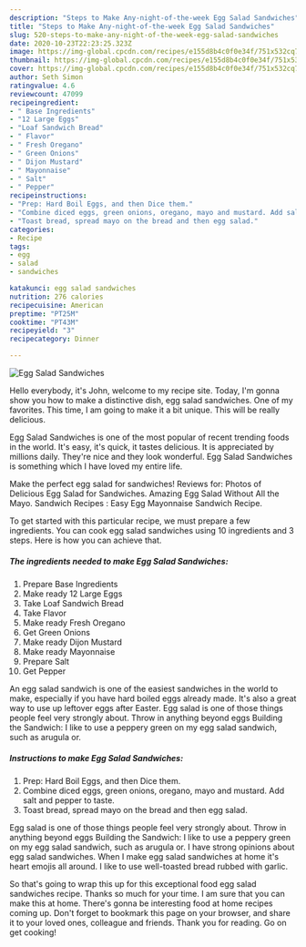 ```yaml
---
description: "Steps to Make Any-night-of-the-week Egg Salad Sandwiches"
title: "Steps to Make Any-night-of-the-week Egg Salad Sandwiches"
slug: 520-steps-to-make-any-night-of-the-week-egg-salad-sandwiches
date: 2020-10-23T22:23:25.323Z
image: https://img-global.cpcdn.com/recipes/e155d8b4c0f0e34f/751x532cq70/egg-salad-sandwiches-recipe-main-photo.jpg
thumbnail: https://img-global.cpcdn.com/recipes/e155d8b4c0f0e34f/751x532cq70/egg-salad-sandwiches-recipe-main-photo.jpg
cover: https://img-global.cpcdn.com/recipes/e155d8b4c0f0e34f/751x532cq70/egg-salad-sandwiches-recipe-main-photo.jpg
author: Seth Simon
ratingvalue: 4.6
reviewcount: 47099
recipeingredient:
- " Base Ingredients"
- "12 Large Eggs"
- "Loaf Sandwich Bread"
- " Flavor"
- " Fresh Oregano"
- " Green Onions"
- " Dijon Mustard"
- " Mayonnaise"
- " Salt"
- " Pepper"
recipeinstructions:
- "Prep: Hard Boil Eggs, and then Dice them."
- "Combine diced eggs, green onions, oregano, mayo and mustard. Add salt and pepper to taste."
- "Toast bread, spread mayo on the bread and then egg salad."
categories:
- Recipe
tags:
- egg
- salad
- sandwiches

katakunci: egg salad sandwiches 
nutrition: 276 calories
recipecuisine: American
preptime: "PT25M"
cooktime: "PT43M"
recipeyield: "3"
recipecategory: Dinner

---
```



![Egg Salad Sandwiches](https://img-global.cpcdn.com/recipes/e155d8b4c0f0e34f/751x532cq70/egg-salad-sandwiches-recipe-main-photo.jpg)

Hello everybody, it's John, welcome to my recipe site. Today, I'm gonna show you how to make a distinctive dish, egg salad sandwiches. One of my favorites. This time, I am going to make it a bit unique. This will be really delicious.

Egg Salad Sandwiches is one of the most popular of recent trending foods in the world. It's easy, it's quick, it tastes delicious. It is appreciated by millions daily. They're nice and they look wonderful. Egg Salad Sandwiches is something which I have loved my entire life.

Make the perfect egg salad for sandwiches! Reviews for: Photos of Delicious Egg Salad for Sandwiches. Amazing Egg Salad Without All the Mayo. Sandwich Recipes : Easy Egg Mayonnaise Sandwich Recipe.


To get started with this particular recipe, we must prepare a few ingredients. You can cook egg salad sandwiches using 10 ingredients and 3 steps. Here is how you can achieve that.

<!--inarticleads1-->

##### The ingredients needed to make Egg Salad Sandwiches:

1. Prepare  Base Ingredients
1. Make ready 12 Large Eggs
1. Take Loaf Sandwich Bread
1. Take  Flavor
1. Make ready  Fresh Oregano
1. Get  Green Onions
1. Make ready  Dijon Mustard
1. Make ready  Mayonnaise
1. Prepare  Salt
1. Get  Pepper


An egg salad sandwich is one of the easiest sandwiches in the world to make, especially if you have hard boiled eggs already made. It&#39;s also a great way to use up leftover eggs after Easter. Egg salad is one of those things people feel very strongly about. Throw in anything beyond eggs Building the Sandwich: I like to use a peppery green on my egg salad sandwich, such as arugula or. 

<!--inarticleads2-->

##### Instructions to make Egg Salad Sandwiches:

1. Prep: Hard Boil Eggs, and then Dice them.
1. Combine diced eggs, green onions, oregano, mayo and mustard. Add salt and pepper to taste.
1. Toast bread, spread mayo on the bread and then egg salad.


Egg salad is one of those things people feel very strongly about. Throw in anything beyond eggs Building the Sandwich: I like to use a peppery green on my egg salad sandwich, such as arugula or. I have strong opinions about egg salad sandwiches. When I make egg salad sandwiches at home it&#39;s heart emojis all around. I like to use well-toasted bread rubbed with garlic. 

So that's going to wrap this up for this exceptional food egg salad sandwiches recipe. Thanks so much for your time. I am sure that you can make this at home. There's gonna be interesting food at home recipes coming up. Don't forget to bookmark this page on your browser, and share it to your loved ones, colleague and friends. Thank you for reading. Go on get cooking!
